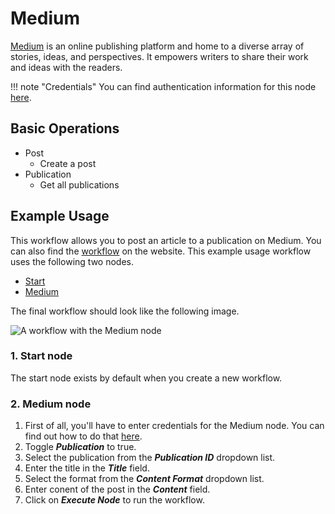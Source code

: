 # Medium

[Medium](https://www.medium.com/) is an online publishing platform and home to a diverse array of stories, ideas, and perspectives. It empowers writers to share their work and ideas with the readers.

!!! note "Credentials"
    You can find authentication information for this node [here](/integrations/credentials/medium/).


## Basic Operations

* Post
    * Create a post
* Publication
    * Get all publications


## Example Usage

This workflow allows you to post an article to a publication on Medium. You can also find the [workflow](https://n8n.io/workflows/594) on the website. This example usage workflow uses the following two nodes.

- [Start](/integrations/core-nodes/n8n-nodes-base.start/)
- [Medium]()

The final workflow should look like the following image.

![A workflow with the Medium node](/_images/integrations/nodes/medium/workflow.png)

### 1. Start node

The start node exists by default when you create a new workflow.

### 2. Medium node

1. First of all, you'll have to enter credentials for the Medium node. You can find out how to do that [here](/integrations/credentials/medium/).
2. Toggle ***Publication*** to true.
3. Select the publication from the ***Publication ID*** dropdown list.
4. Enter the title in the ***Title*** field.
5. Select the format from the ***Content Format*** dropdown list.
6. Enter conent of the post in the ***Content*** field.
7. Click on ***Execute Node*** to run the workflow.




